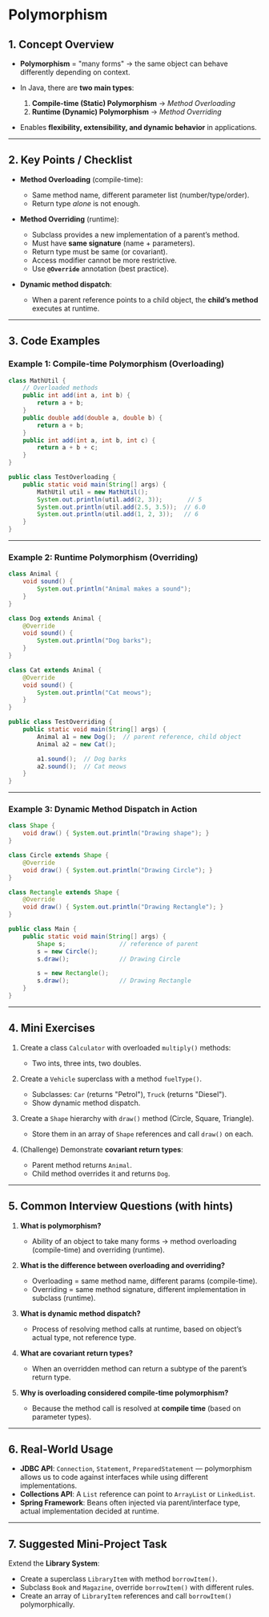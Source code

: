 # Polymorphism

## 1. Concept Overview

* **Polymorphism** = "many forms" → the same object can behave differently depending on context.
* In Java, there are **two main types**:

    1. **Compile-time (Static) Polymorphism** → *Method Overloading*
    2. **Runtime (Dynamic) Polymorphism** → *Method Overriding*
* Enables **flexibility, extensibility, and dynamic behavior** in applications.

---

## 2. Key Points / Checklist

* **Method Overloading** (compile-time):

    * Same method name, different parameter list (number/type/order).
    * Return type *alone* is not enough.
* **Method Overriding** (runtime):

    * Subclass provides a new implementation of a parent’s method.
    * Must have **same signature** (name + parameters).
    * Return type must be same (or covariant).
    * Access modifier cannot be more restrictive.
    * Use **`@Override`** annotation (best practice).
* **Dynamic method dispatch**:

    * When a parent reference points to a child object, the **child’s method** executes at runtime.

---

## 3. Code Examples

### Example 1: Compile-time Polymorphism (Overloading)

```java
class MathUtil {
    // Overloaded methods
    public int add(int a, int b) {
        return a + b;
    }
    public double add(double a, double b) {
        return a + b;
    }
    public int add(int a, int b, int c) {
        return a + b + c;
    }
}

public class TestOverloading {
    public static void main(String[] args) {
        MathUtil util = new MathUtil();
        System.out.println(util.add(2, 3));       // 5
        System.out.println(util.add(2.5, 3.5));  // 6.0
        System.out.println(util.add(1, 2, 3));   // 6
    }
}
```

---

### Example 2: Runtime Polymorphism (Overriding)

```java
class Animal {
    void sound() {
        System.out.println("Animal makes a sound");
    }
}

class Dog extends Animal {
    @Override
    void sound() {
        System.out.println("Dog barks");
    }
}

class Cat extends Animal {
    @Override
    void sound() {
        System.out.println("Cat meows");
    }
}

public class TestOverriding {
    public static void main(String[] args) {
        Animal a1 = new Dog();  // parent reference, child object
        Animal a2 = new Cat();

        a1.sound();  // Dog barks
        a2.sound();  // Cat meows
    }
}
```

---

### Example 3: Dynamic Method Dispatch in Action

```java
class Shape {
    void draw() { System.out.println("Drawing shape"); }
}

class Circle extends Shape {
    @Override
    void draw() { System.out.println("Drawing Circle"); }
}

class Rectangle extends Shape {
    @Override
    void draw() { System.out.println("Drawing Rectangle"); }
}

public class Main {
    public static void main(String[] args) {
        Shape s;               // reference of parent
        s = new Circle();
        s.draw();              // Drawing Circle

        s = new Rectangle();
        s.draw();              // Drawing Rectangle
    }
}
```

---

## 4. Mini Exercises

1. Create a class `Calculator` with overloaded `multiply()` methods:

    * Two ints, three ints, two doubles.

2. Create a `Vehicle` superclass with a method `fuelType()`.

    * Subclasses: `Car` (returns "Petrol"), `Truck` (returns "Diesel").
    * Show dynamic method dispatch.

3. Create a `Shape` hierarchy with `draw()` method (Circle, Square, Triangle).

    * Store them in an array of `Shape` references and call `draw()` on each.

4. (Challenge) Demonstrate **covariant return types**:

    * Parent method returns `Animal`.
    * Child method overrides it and returns `Dog`.

---

## 5. Common Interview Questions (with hints)

1. **What is polymorphism?**

    * Ability of an object to take many forms → method overloading (compile-time) and overriding (runtime).

2. **What is the difference between overloading and overriding?**

    * Overloading = same method name, different params (compile-time).
    * Overriding = same method signature, different implementation in subclass (runtime).

3. **What is dynamic method dispatch?**

    * Process of resolving method calls at runtime, based on object’s actual type, not reference type.

4. **What are covariant return types?**

    * When an overridden method can return a subtype of the parent’s return type.

5. **Why is overloading considered compile-time polymorphism?**

    * Because the method call is resolved at **compile time** (based on parameter types).

---

## 6. Real-World Usage

* **JDBC API**: `Connection`, `Statement`, `PreparedStatement` — polymorphism allows us to code against interfaces while using different implementations.
* **Collections API**: A `List` reference can point to `ArrayList` or `LinkedList`.
* **Spring Framework**: Beans often injected via parent/interface type, actual implementation decided at runtime.

---

## 7. Suggested Mini-Project Task

Extend the **Library System**:

* Create a superclass `LibraryItem` with method `borrowItem()`.
* Subclass `Book` and `Magazine`, override `borrowItem()` with different rules.
* Create an array of `LibraryItem` references and call `borrowItem()` polymorphically.
